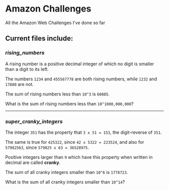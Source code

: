 # Amazon Challenges
All the Amazon Web Challenges I've done so far

## Current files include:

### *rising_numbers*
A rising number is a positive decimal integer of which no digit is smaller than a digit to its left. 

The numbers `1234` and `455567778` are both rising numbers, while `1232` and `17880` are not.

The sum of rising numbers less than `10^3` is `60885`. 

What is the sum of rising numbers less than `10^1000,000,000`?

---
### *super_cranky_integers*
The integer `351` has the property that `3 x 51 = 153`, the digit-reverse of `351`. 

The same is true for `425322`, since `42 x 5322 = 223524`, and also for `57982563`, since `579825 x 63 = 36528975`.

Positive integers larger than `9` which have this property when written in decimal are called **cranky**.

The sum of all cranky integers smaller than `10^6` is `1778723`. 

What is the sum of all cranky integers smaller than `10^14`?

